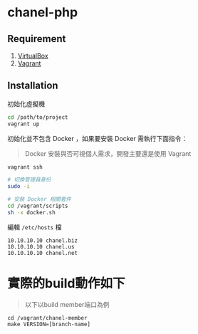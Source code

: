 chanel-php
==========

Requirement
-----------

1. [VirtualBox](https://www.virtualbox.org/)
2. [Vagrant](https://www.vagrantup.com/)

Installation
------------

初始化虛擬機

```bash
cd /path/to/project
vagrant up
```

初始化並不包含 Docker ，如果要安裝 Docker 需執行下面指令：

> Docker 安裝與否可視個人需求，開發主要還是使用 Vagrant

```bash
vagrant ssh

# 切換管理員身份
sudo -i

# 安裝 Docker 相關套件
cd /vagrant/scripts
sh -x docker.sh
```

編輯 `/etc/hosts` 檔

```
10.10.10.10 chanel.biz
10.10.10.10 chanel.us
10.10.10.10 chanel.net
```

# 實際的build動作如下

> 以下以build member端口為例

```
cd /vagrant/chanel-member
make VERSION=[branch-name]
```